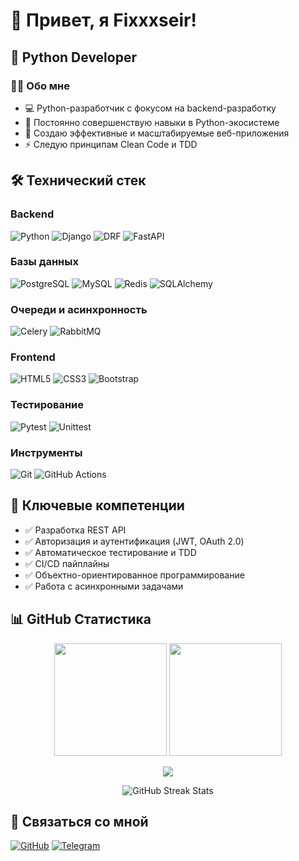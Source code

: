 # 👋 Привет, я Fixxxseir!

## 🐍 Python Developer

### 👨‍💻 Обо мне
- 💻 Python-разработчик с фокусом на backend-разработку
- 🌱 Постоянно совершенствую навыки в Python-экосистеме
- 🚀 Создаю эффективные и масштабируемые веб-приложения
- ⚡ Следую принципам Clean Code и TDD

## 🛠 Технический стек

### Backend
![Python](https://img.shields.io/badge/-Python-3776AB?style=for-the-badge&logo=python&logoColor=white)
![Django](https://img.shields.io/badge/-Django-092E20?style=for-the-badge&logo=django&logoColor=white)
![DRF](https://img.shields.io/badge/-Django_REST_Framework-092E20?style=for-the-badge&logo=django&logoColor=white)
![FastAPI](https://img.shields.io/badge/-FastAPI-009688?style=for-the-badge&logo=fastapi&logoColor=white)

### Базы данных
![PostgreSQL](https://img.shields.io/badge/-PostgreSQL-4169E1?style=for-the-badge&logo=postgresql&logoColor=white)
![MySQL](https://img.shields.io/badge/-MySQL-4479A1?style=for-the-badge&logo=mysql&logoColor=white)
![Redis](https://img.shields.io/badge/-Redis-DC382D?style=for-the-badge&logo=redis&logoColor=white)
![SQLAlchemy](https://img.shields.io/badge/-SQLAlchemy-FCA121?style=for-the-badge&logo=sqlalchemy&logoColor=white)

### Очереди и асинхронность
![Celery](https://img.shields.io/badge/-Celery-37814A?style=for-the-badge&logo=celery&logoColor=white)
![RabbitMQ](https://img.shields.io/badge/-RabbitMQ-FF6600?style=for-the-badge&logo=rabbitmq&logoColor=white)

### Frontend
![HTML5](https://img.shields.io/badge/-HTML5-E34F26?style=for-the-badge&logo=html5&logoColor=white)
![CSS3](https://img.shields.io/badge/-CSS3-1572B6?style=for-the-badge&logo=css3&logoColor=white)
![Bootstrap](https://img.shields.io/badge/-Bootstrap-7952B3?style=for-the-badge&logo=bootstrap&logoColor=white)

### Тестирование
![Pytest](https://img.shields.io/badge/-Pytest-0A9EDC?style=for-the-badge&logo=pytest&logoColor=white)
![Unittest](https://img.shields.io/badge/-Unittest-3776AB?style=for-the-badge&logo=python&logoColor=white)

### Инструменты
![Git](https://img.shields.io/badge/-Git-F05032?style=for-the-badge&logo=git&logoColor=white)
![GitHub Actions](https://img.shields.io/badge/-GitHub_Actions-2088FF?style=for-the-badge&logo=github-actions&logoColor=white)

## 💼 Ключевые компетенции
- ✅ Разработка REST API
- ✅ Авторизация и аутентификация (JWT, OAuth 2.0)
- ✅ Автоматическое тестирование и TDD
- ✅ CI/CD пайплайны
- ✅ Объектно-ориентированное программирование
- ✅ Работа с асинхронными задачами

## 📊 GitHub Статистика

<p align="center">
  <img height="180em" src="https://github-readme-stats.vercel.app/api?username=Fixxxseir&show_icons=true&theme=tokyonight&include_all_commits=true&count_private=true"/>
  <img height="180em" src="https://github-readme-stats.vercel.app/api/top-langs/?username=Fixxxseir&layout=compact&theme=tokyonight&hide=javascript,css,scss,html"/>
</p>

<p align="center">
  <img src="https://github-profile-trophy.vercel.app/?username=Fixxxseir&theme=tokyonight&column=7&margin-w=15&margin-h=15" />
</p>

<p align="center">
  <img src="https://github-readme-streak-stats.herokuapp.com/?user=Fixxxseir&theme=tokyonight" alt="GitHub Streak Stats"/>
</p>


## 🤝 Связаться со мной
[![GitHub](https://img.shields.io/badge/-GitHub-181717?style=for-the-badge&logo=github)](https://github.com/Fixxxseir)
[![Telegram](https://img.shields.io/badge/-Telegram-26A5E4?style=for-the-badge&logo=telegram&logoColor=white)](https://t.me/Fixxxseir)


